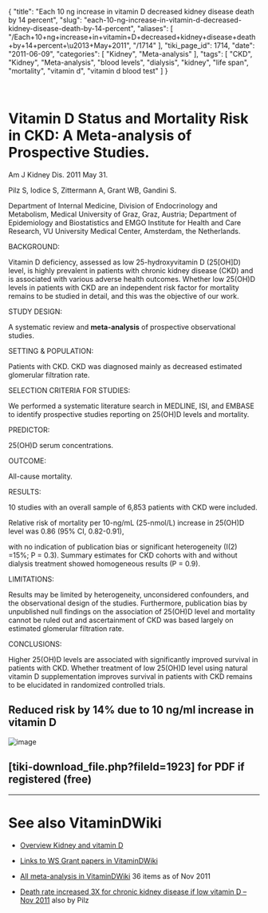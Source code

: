 {
    "title": "Each 10 ng increase in vitamin D decreased kidney disease death by 14 percent",
    "slug": "each-10-ng-increase-in-vitamin-d-decreased-kidney-disease-death-by-14-percent",
    "aliases": [
        "/Each+10+ng+increase+in+vitamin+D+decreased+kidney+disease+death+by+14+percent+\u2013+May+2011",
        "/1714"
    ],
    "tiki_page_id": 1714,
    "date": "2011-06-09",
    "categories": [
        "Kidney",
        "Meta-analysis"
    ],
    "tags": [
        "CKD",
        "Kidney",
        "Meta-analysis",
        "blood levels",
        "dialysis",
        "kidney",
        "life span",
        "mortality",
        "vitamin d",
        "vitamin d blood test"
    ]
}


&nbsp;

# Vitamin D Status and Mortality Risk in CKD: A Meta-analysis of Prospective Studies.

Am J Kidney Dis. 2011 May 31.

Pilz S, Iodice S, Zittermann A, Grant WB, Gandini S.

Department of Internal Medicine, Division of Endocrinology and Metabolism, Medical University of Graz, Graz, Austria; Department of Epidemiology and Biostatistics and EMGO Institute for Health and Care Research, VU University Medical Center, Amsterdam, the Netherlands.

BACKGROUND:

Vitamin D deficiency, assessed as low 25-hydroxyvitamin D (25<span>[OH]</span>D) level, is highly prevalent in patients with chronic kidney disease (CKD) and is associated with various adverse health outcomes. Whether low 25(OH)D levels in patients with CKD are an independent risk factor for mortality remains to be studied in detail, and this was the objective of our work.

STUDY DESIGN:

A systematic review and  **meta-analysis**  of prospective observational studies.

SETTING & POPULATION:

Patients with CKD. CKD was diagnosed mainly as decreased estimated glomerular filtration rate.

SELECTION CRITERIA FOR STUDIES:

We performed a systematic literature search in MEDLINE, ISI, and EMBASE to identify prospective studies reporting on 25(OH)D levels and mortality.

PREDICTOR:

25(OH)D serum concentrations.

OUTCOME:

All-cause mortality.

RESULTS:

10 studies with an overall sample of 6,853 patients with CKD were included. 

Relative risk of mortality per 10-ng/mL (25-nmol/L) increase in 25(OH)D level was 0.86 (95% CI, 0.82-0.91), 

with no indication of publication bias or significant heterogeneity (I(2) =15%; P = 0.3). Summary estimates for CKD cohorts with and without dialysis treatment showed homogeneous results (P = 0.9).

LIMITATIONS:

Results may be limited by heterogeneity, unconsidered confounders, and the observational design of the studies. Furthermore, publication bias by unpublished null findings on the association of 25(OH)D level and mortality cannot be ruled out and ascertainment of CKD was based largely on estimated glomerular filtration rate.

CONCLUSIONS:

Higher 25(OH)D levels are associated with significantly improved survival in patients with CKD. Whether treatment of low 25(OH)D level using natural vitamin D supplementation improves survival in patients with CKD remains to be elucidated in randomized controlled trials.

## Reduced risk by 14% due to 10 ng/ml increase in vitamin D

<img src="https://d378j1rmrlek7x.cloudfront.net/attachments/png/ckd-and-vitamin-d.png" alt="image">

## <span>[tiki-download_file.php?fileId=1923]</span> for PDF if registered (free)

- - - - - - - 

# See also VitaminDWiki

* [Overview Kidney and vitamin D](/posts/overview-kidney-and-vitamin-d)

* [Links to WS Grant papers in VitaminDWiki](/tags/links-to-ws-grant-papers-in-vitamindwiki.html)

* [All meta-analysis in VitaminDWiki](https://www.VitaminDWiki.com/tiki-browse_categories.php?parentId=82&sort_mode=created_desc) 36 items as of Nov 2011

* [Death rate increased 3X for chronic kidney disease if low vitamin D – Nov 2011](/posts/death-rate-increased-3x-for-chronic-kidney-disease-if-low-vitamin-d) also by Pilz